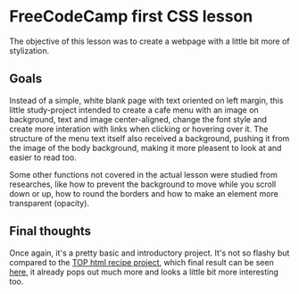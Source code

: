 # FreeCodeCamp first CSS lesson
The objective of this lesson was to create a webpage with a little bit more of stylization. 

## Goals
Instead of a simple, white blank page with text oriented on left margin, this little study-project intended to create a cafe menu with an image on background, text and image center-aligned, change the font style and create more interation with links when clicking or hovering over it. The structure of the menu text itself also received a background, pushing it from the image of the body background, making it more pleasent to look at and easier to read too. 

Some other functions not covered in the actual lesson were studied from researches, like how to prevent the background to move while you scroll down or up, how to round the borders and how to make an element more transparent (opacity).

## Final thoughts
Once again, it's a pretty basic and introductory project. It's not so flashy but compared to the [TOP html recipe project](https://github.com/EduardErich/odin-recipes), which final result can be seen [here](https://eduarderich.github.io/odin-recipes/), it already pops out much more and looks a little bit more interesting too.  

